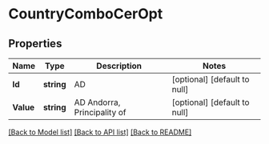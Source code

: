 # CountryComboCerOpt

## Properties
Name | Type | Description | Notes
------------ | ------------- | ------------- | -------------
**Id** | **string** | AD | [optional] [default to null]
**Value** | **string** | AD Andorra, Principality of | [optional] [default to null]

[[Back to Model list]](../README.md#documentation-for-models) [[Back to API list]](../README.md#documentation-for-api-endpoints) [[Back to README]](../README.md)

